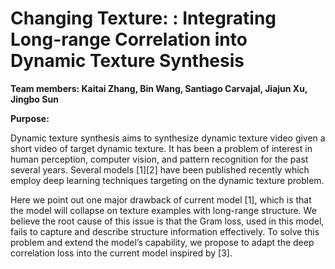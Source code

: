 # Changing Texture: : Integrating Long-range Correlation into Dynamic Texture Synthesis

**Team members: Kaitai Zhang, Bin Wang, Santiago Carvajal, Jiajun Xu, Jingbo Sun**

**Purpose:**

  Dynamic texture synthesis aims to synthesize dynamic texture video given a short video of target dynamic texture. It has been a problem of interest in human perception, computer vision, and pattern recognition for the past several years. Several models [1][2] have been published recently which employ deep learning techniques targeting on the dynamic texture problem.

  Here we point out one major drawback of current model [1], which is that the model will collapse on texture examples with long-range structure. We believe the root cause of this issue is that the Gram loss, used in this model, fails to capture and describe structure information effectively. To solve this problem and extend the model’s capability, we propose to adapt the deep correlation loss into the current model inspired by [3].
